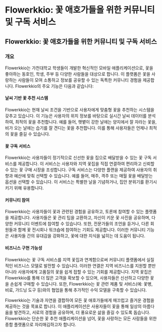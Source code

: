 # Flowerkkio: 꽃 애호가들을 위한 커뮤니티 및 구독 서비스

## Flowerkkio: 꽃 애호가들을 위한 커뮤니티 및 구독 서비스

### 개요

Flowerkkio는 가천대학교 학생들이 개발한 혁신적인 모바일 애플리케이션으로, 꽃을 좋아하는 동호인, 학생, 주부 등 다양한 사람들을 대상으로 합니다. 이 플랫폼은 꽃을 사랑하는 사람들이 모여 소통하고 정보를 공유할 수 있는 독특한 커뮤니티 경험을 제공합니다. Flowerkkio의 주요 기능은 다음과 같습니다:

#### 날씨 기반 꽃 추천 시스템

Flowerkkio는 현재 날씨 조건을 기반으로 사용자에게 맞춤형 꽃을 추천하는 시스템을 갖추고 있습니다. 이 기능은 사용자의 위치 정보를 바탕으로 실시간 날씨 데이터를 분석하여, 최적의 꽃을 추천합니다. 예를 들어, 햇볕이 강한 날에는 양지에서 잘 자라는 꽃을, 비가 오는 날에는 습기를 잘 견디는 꽃을 추천합니다. 이를 통해 사용자들은 언제나 최적의 꽃을 즐길 수 있습니다.

#### 꽃 구독 서비스

Flowerkkio는 사용자들이 정기적으로 신선한 꽃을 집으로 배달받을 수 있는 꽃 구독 서비스를 제공합니다. 이 서비스는 사용자와 지역 꽃집을 직접 연결하여 편리하고 신뢰할 수 있는 꽃 구매 시장을 조성합니다. 구독 서비스는 다양한 플랜을 제공하여 사용자의 취향과 예산에 맞춰 선택할 수 있습니다. 예를 들어, 매주, 격주 또는 매월 꽃을 배달받는 옵션을 선택할 수 있습니다. 이 서비스는 특별한 날을 기념하거나, 집안 분위기를 환기시키기 위해 유용합니다.

#### 커뮤니티 참여

Flowerkkio는 사용자들이 꽃과 관련된 경험을 공유하고, 토론에 참여할 수 있는 플랫폼을 제공합니다. 사용자들은 꽃 관리 팁을 교환하고, 자신이 키운 꽃 사진을 공유하며, 다양한 커뮤니티 이벤트에 참여할 수 있습니다. 또한, 전문가들의 조언을 듣거나, 다른 회원들과 함께 꽃 전시회나 워크숍에 참여하는 기회도 제공합니다. 이러한 커뮤니티 기능은 사용자들 간의 유대감을 강화하고, 꽃에 대한 지식을 넓히는 데 도움이 됩니다.

#### 비즈니스 구현 가능성

Flowerkkio는 꽃 구독 서비스를 지역 꽃집과 연계함으로써 커뮤니티 플랫폼에서 실질적인 비즈니스 모델로 발전할 수 있습니다. 이러한 연결은 지역 비즈니스를 지원할 뿐만 아니라 사용자에게 고품질의 꽃을 쉽게 접할 수 있는 기회를 제공합니다. 지역 꽃집은 Flowerkkio를 통해 더 많은 고객을 확보할 수 있으며, 사용자들은 신선하고 다양한 꽃을 손쉽게 구매할 수 있습니다. 또한, Flowerkkio는 꽃 관련 제품 및 서비스(예: 꽃병, 비료, 가드닝 도구 등)와의 협업을 통해 추가적인 수익 모델을 구축할 수 있습니다.

Flowerkkio는 기술과 자연을 결합하여 모든 꽃 애호가들에게 매끄럽고 즐거운 경험을 제공하는 것을 목표로 합니다. 이 애플리케이션은 사용자들이 꽃을 통해 일상의 아름다움을 발견하고, 서로의 경험을 공유하며, 더 풍요로운 삶을 즐길 수 있도록 돕습니다. Flowerkkio는 단순한 꽃 추천 애플리케이션을 넘어, 꽃을 사랑하는 모든 사람들을 위한 종합 플랫폼으로 자리매김하고자 합니다.
